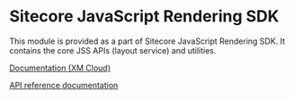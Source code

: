 # Sitecore JavaScript Rendering SDK

<!---
@TODO: Update naming when decided
-->

This module is provided as a part of Sitecore JavaScript Rendering SDK. It contains the core JSS APIs (layout service) and utilities.

[Documentation (XM Cloud)](https://doc.sitecore.com/xmc/en/developers/xm-cloud/sitecore-javascript-rendering-sdks--jss-.html)

[API reference documentation](/ref-docs/sitecore-jss/)
